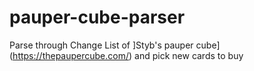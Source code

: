 # pauper-cube-parser
Parse through Change List of ]Styb's pauper cube](https://thepaupercube.com/) and pick new cards to buy
